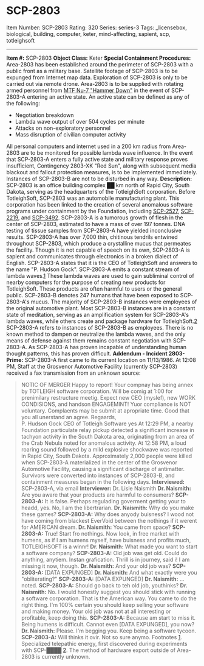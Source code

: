 # SCP-2803
Item Number: SCP-2803
Rating: 320
Series: series-3
Tags: _licensebox, biological, building, computer, keter, mind-affecting, sapient, scp, totleighsoft

---

  
**Item #:** SCP-2803 
**Object Class:** Keter
**Special Containment Procedures:** Area-2803 has been established around the perimeter of SCP-2803 with a public front as a military base. Satellite footage of SCP-2803 is to be expunged from Internet map data. Exploration of SCP-2803 is only to be carried out via remote drone.
Area-2803 is to be supplied with rotating armed personnel from [MTF Nu-7 "Hammer Down"](/task-forces#nu-7) in the event of SCP-2803-A entering an active state. An active state can be defined as any of the following:
  * Negotiation breakdown
  * Lambda wave output of over 504 cycles per minute
  * Attacks on non-exploratory personnel
  * Mass disruption of civilian computer activity

All personal computers and internet used in a 200 km radius from Area-2803 are to be monitored for possible lambda wave influence.
In the event that SCP-2803-A enters a fully active state and military response proves insufficient, Contingency 2803-XK "Red Sun", along with subsequent media blackout and fallout protection measures, is to be implemented immediately.
Instances of SCP-2803-B are not to be disturbed in any way.
**Description:** SCP-2803 is an office building complex ██ km north of Rapid City, South Dakota, serving as the headquarters of the TotleighSoft corporation. Before TotleighSoft, SCP-2803 was an automobile manufacturing plant. This corporation has been linked to the creation of several anomalous software programs under containment by the Foundation, including [SCP-2527](/scp-2527), [SCP-2219](/scp-2219), and [SCP-3492](/scp-3492).
SCP-2803-A is a tumorous growth of flesh in the center of SCP-2803, estimated to have a mass of over 197 tonnes. DNA testing of tissue samples from SCP-2803-A have yielded inconclusive results. SCP-2803-A has over 7,000 thin, chitinous tendrils entwined throughout SCP-2803, which produce a crystalline mucus that permeates the facility.
Though it is not capable of speech on its own, SCP-2803-A is sapient and communicates through electronics in a broken dialect of English. SCP-2803-A states that it is the CEO of TotleighSoft and answers to the name "P. Hudson Gock".
SCP-2803-A emits a constant stream of lambda waves.[1](javascript:;) These lambda waves are used to gain subliminal control of nearby computers for the purpose of creating new products for TotleighSoft. These products are often harmful to users or the general public.
SCP-2803-B denotes 247 humans that have been exposed to SCP-2803-A's mucus. The majority of SCP-2803-B instances were employees of the original automotive plant. Most SCP-2803-B instances are in a constant state of meditation, serving as an amplification system for SCP-2803-A's lambda waves, while others create and package hardware for TotleighSoft.[2](javascript:;) SCP-2803-A refers to instances of SCP-2803-B as employees.
There is no known method to dampen or neutralize the lambda waves, and the only means of defense against them remains constant negotiation with SCP-2803-A. As SCP-2803-A has proven incapable of understanding human thought patterns, this has proven difficult.
**Addendum - Incident 2803-Prime:**
SCP-2803-A first came to its current location on 11/13/1986. At 12:08 PM, Staff at the Grosvenor Automotive Facility (currently SCP-2803) received a fax transmission from an unknown source:
> NOTIC OF MERGER
> Happy to report! Your compnay has being annex by TOTLEIGH software corporation. Will be comig at 1:00 for prenimilary restructure meetig. Expect new CEO (myslef), new WORK CONDISIONS, and handson ENGAGEMINT!
> Yuor compliance is NOT voluntary. Complaents may be submit at apropriate time. Good that you all unerstand an agree.
> Regaards,  
>  P. Hudson Gock CEO of Totleigh Software yes
At 12:29 PM, a nearby Foundation particulate relay pickup detected a significant increase in tachyon activity in the South Dakota area, originating from an area of the Crab Nebula noted for anomalous activity.
At 12:58 PM, a loud roaring sound followed by a mild explosive shockwave was reported in Rapid City, South Dakota.
Approximately 2,000 people were killed when SCP-2803-A materialized in the center of the Grosvenor Automotive Facility, causing a significant discharge of antimatter. Survivors were converted into instances of SCP-2803-B, and containment measures began in the following days.
> **Interviewed:** SCP-2803-A, via email
> **Interviewer:** Dr. Lisle Naismith
> <Begin Log>
> **Dr. Naismith:** Are you aware that your products are harmful to consumers?
> **SCP-2803-A:** It is false. Perhaps regulading goverment getting your to headd, yes. No, I am the libertrarian.
> **Dr. Naismith:** Why do you make these games?
> **SCP-2803-A:** Why does anyody buisness? I wood not have coming from blackest EverVoid between the nothings if it werent for AMERICAN dream.
> **Dr. Naismith:** You came from space?
> **SCP-2803-A:** True! Start fro nothings. Now look, in free market with humens, as if I am humens myself, have buisness and profits much, TOTLEIGHSOFT is a winnr!
> **Dr. Naismith:** What made you want to start a software company?
> **SCP-2803-A:** Old job was get old. Could do anything, anytiem. Instan grafication. Thrill is in journey, said i! I am missing it now, though.
> **Dr. Naismith:** And your old job was?
> **SCP-2803-A:** [DATA EXPUNGED]
> **Dr. Naismith:** And what exactly were you "obliterating?"
> **SCP-2803-A:** [DATA EXPUNGED]
> **Dr. Naismith:** …noted.
> **SCP-2803-A:** Should go back to teh old job, youthinks?
> **Dr. Naismith:** No. I would honestly suggest you should stick with running a software corporation. That is the American way. You came to do the right thing. I'm 100% certain you should keep selling your software and making money. Your old job was not at all interesting or profitable, keep doing this.
> **SCP-2803-A:** Because am start to miss it. Being humens is difficult. Cannot even [DATA EXPUNGED], you now?
> **Dr. Naismith:** Please. I'm begging you. Keep being a software tycoon.
> **SCP-2803-A:** Will thinks it ovir. Not so sure anymo.
> <End Log>
Footnotes
[1](javascript:;). Specialized telepathic energy, first discovered during experiments with SCP-████
[2](javascript:;). The method of hardware export outside of Area-2803 is currently unknown.